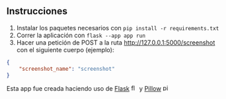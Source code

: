 ## Instrucciones 
1. Instalar los paquetes necesarios con `pip install -r requirements.txt` 
2. Correr la aplicación con `flask --app app run`
3. Hacer una petición de POST a la ruta <http://127.0.0.1:5000/screenshot> con el siguiente cuerpo (ejemplo):
```json
{
    "screenshot_name": "screenshot"
}
```   

Esta app fue creada haciendo uso de [Flask](https://flask.palletsprojects.com/en/3.0.x/) <img alt="flask logo" height="15" src="https://static-00.iconduck.com/assets.00/flask-icon-2048x1826-nxzeqh6a.png"> y [Pillow](https://pypi.org/project/pillow/) <img alt="pillow logo" height="15" src="https://python-pillow.org/assets/images/pillow-logo-248x250.png">